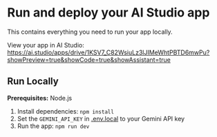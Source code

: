 # Run and deploy your AI Studio app

This contains everything you need to run your app locally.

View your app in AI Studio: https://ai.studio/apps/drive/1KSV7_C82WsiuLz3lJIMeWhtPBTD6mwPu?showPreview=true&showCode=true&showAssistant=true

## Run Locally

**Prerequisites:**  Node.js


1. Install dependencies:
   `npm install`
2. Set the `GEMINI_API_KEY` in [.env.local](.env.local) to your Gemini API key
3. Run the app:
   `npm run dev`

